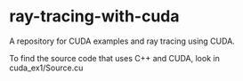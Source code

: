 ray-tracing-with-cuda
=====================

A repository for CUDA examples and ray tracing using CUDA.

To find the source code that uses C++ and CUDA, look in cuda_ex1/Source.cu
